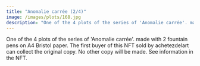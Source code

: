 ```yaml
---
title: "Anomalie carrée (2/4)"
image: /images/plots/168.jpg
description: "One of the 4 plots of the series of 'Anomalie carrée'. made with 2 fountain pens on A4 Bristol paper. The first buyer of this NFT sold by achetezdelart can collect the original copy. No other copy will be made. See information in the NFT."
---
```


<nft-card contractAddress="0x495f947276749ce646f68ac8c248420045cb7b5e" tokenId="47428341271170390733253974222101382154768714392453356712130950046909324066817"> </nft-card> <script src="https://unpkg.com/embeddable-nfts/dist/nft-card.min.js"></script>

One of the 4 plots of the series of 'Anomalie carrée'. made with 2 fountain pens on A4 Bristol paper. The first buyer of this NFT sold by achetezdelart can collect the original copy. No other copy will be made. See information in the NFT.
